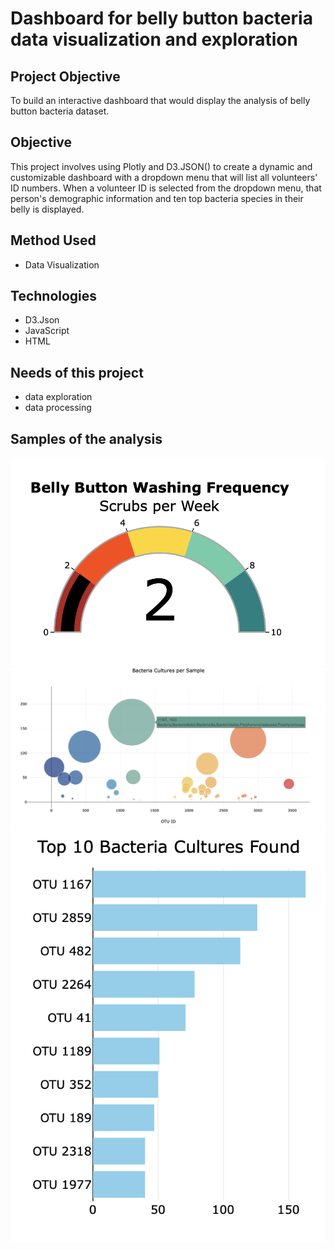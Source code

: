 # Dashboard for belly button bacteria data visualization and exploration
## Project Objective
To build an interactive dashboard that would display the analysis of belly button bacteria dataset.
## Objective
This project involves using Plotly and D3.JSON() to create a dynamic and customizable dashboard with a dropdown menu that will list all volunteers' ID numbers. When a volunteer ID is selected from the dropdown menu, that person's demographic information and ten top bacteria species in their belly is displayed.
## Method Used
- Data Visualization
## Technologies
- D3.Json
- JavaScript
- HTML
## Needs of this project
- data exploration
- data processing
## Samples of the analysis
![pic2.png](pic2.png)
![pic1.png](pic1.png)
![pic3.png](pic3.png)
